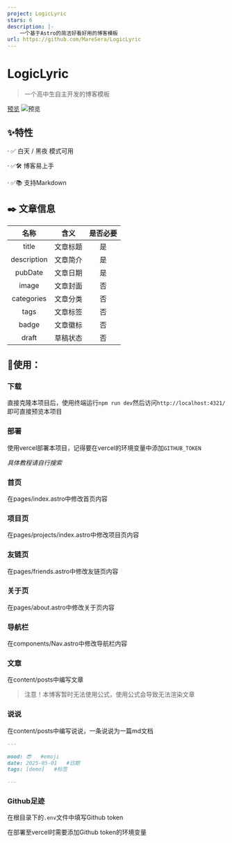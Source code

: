 ```yaml
---
project: LogicLyric
stars: 6
description: |-
    一个基于Astro的简洁好看好用的博客模板
url: https://github.com/MareSera/LogicLyric
---
```


# LogicLyric

> 一个高中生自主开发的博客模板

[预览](https://LogicLyric.maresera.top/)
![预览](https://LogicLyric.maresera.top/)

## ✨特性

· ✅ 白天 / 黑夜 模式可用

· ✅🛠️ 博客易上手

· ✅📚 支持Markdown

## ✒️ 文章信息

|    名称     |   含义   | 是否必要 |
| :---------: | :------: | :------: |
|    title    | 文章标题 |    是    |
| description | 文章简介 |    是    |
|   pubDate   | 文章日期 |    是    |
|    image    | 文章封面 |    否    |
| categories  | 文章分类 |    否    |
|    tags     | 文章标签 |    否    |
|    badge    | 文章徽标 |    否    |
|    draft    | 草稿状态 |    否    |


## 🔭使用：

### 下载

直接克隆本项目后，使用终端运行`npm run dev`然后访问`http://localhost:4321/`即可直接预览本项目

### 部署

使用vercel部署本项目，记得要在vercel的环境变量中添加`GITHUB_TOKEN`

_具体教程请自行搜索_

### 首页

在pages/index.astro中修改首页内容

### 项目页

在pages/projects/index.astro中修改项目页内容

### 友链页

在pages/friends.astro中修改友链页内容


### 关于页

在pages/about.astro中修改关于页内容

### 导航栏

在components/Nav.astro中修改导航栏内容

### 文章

在content/posts中编写文章

> 注意！本博客暂时无法使用公式，使用公式会导致无法渲染文章

### 说说

在content/posts中编写说说，一条说说为一篇md文档

```md
---

mood: 😎   #emoji
date: 2025-05-01   #日期
tags: [demo]   #标签

---
```

### Github足迹

在根目录下的`.env`文件中填写Github token

在部署至vercel时需要添加Github token的环境变量
